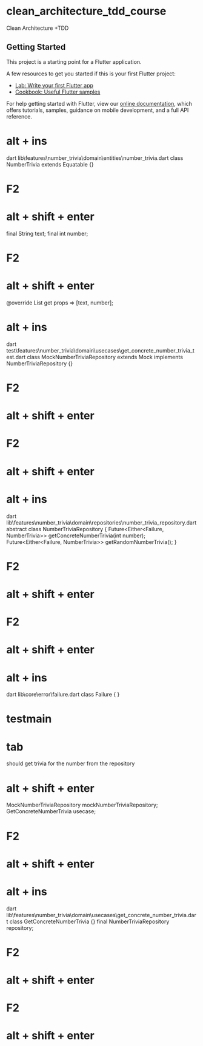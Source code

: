 # clean_architecture_tdd_course

Clean Architecture +TDD

## Getting Started

This project is a starting point for a Flutter application.

A few resources to get you started if this is your first Flutter project:

- [Lab: Write your first Flutter app](https://flutter.dev/docs/get-started/codelab)
- [Cookbook: Useful Flutter samples](https://flutter.dev/docs/cookbook)

For help getting started with Flutter, view our
[online documentation](https://flutter.dev/docs), which offers tutorials,
samples, guidance on mobile development, and a full API reference.

# alt + ins
dart
lib\features\number_trivia\domain\entities\number_trivia.dart
class NumberTrivia extends Equatable {}
# F2
# alt + shift + enter
final String text;
final int number;
# F2
# alt + shift + enter
@override
List<Object> get props => [text, number];

# alt + ins
dart
test\features\number_trivia\domain\usecases\get_concrete_number_trivia_test.dart
class MockNumberTriviaRepository extends Mock
    implements NumberTriviaRepository {}
# F2
# alt + shift + enter
# F2
# alt + shift + enter
# alt + ins
dart
lib\features\number_trivia\domain\repositories\number_trivia_repository.dart
abstract class NumberTriviaRepository {
  Future<Either<Failure, NumberTrivia>> getConcreteNumberTrivia(int number);
  Future<Either<Failure, NumberTrivia>> getRandomNumberTrivia();
}
# F2
# alt + shift + enter
# F2
# alt + shift + enter
# alt + ins
dart
lib\core\error\failure.dart
class Failure {
}
# testmain
# tab
should get trivia for the number from the repository
# alt + shift + enter
  MockNumberTriviaRepository mockNumberTriviaRepository;
  GetConcreteNumberTrivia usecase;
# F2
# alt + shift + enter
# alt + ins
dart
lib\features\number_trivia\domain\usecases\get_concrete_number_trivia.dart
class GetConcreteNumberTrivia {}
  final NumberTriviaRepository repository;
# F2
# alt + shift + enter
# F2
# alt + shift + enter




